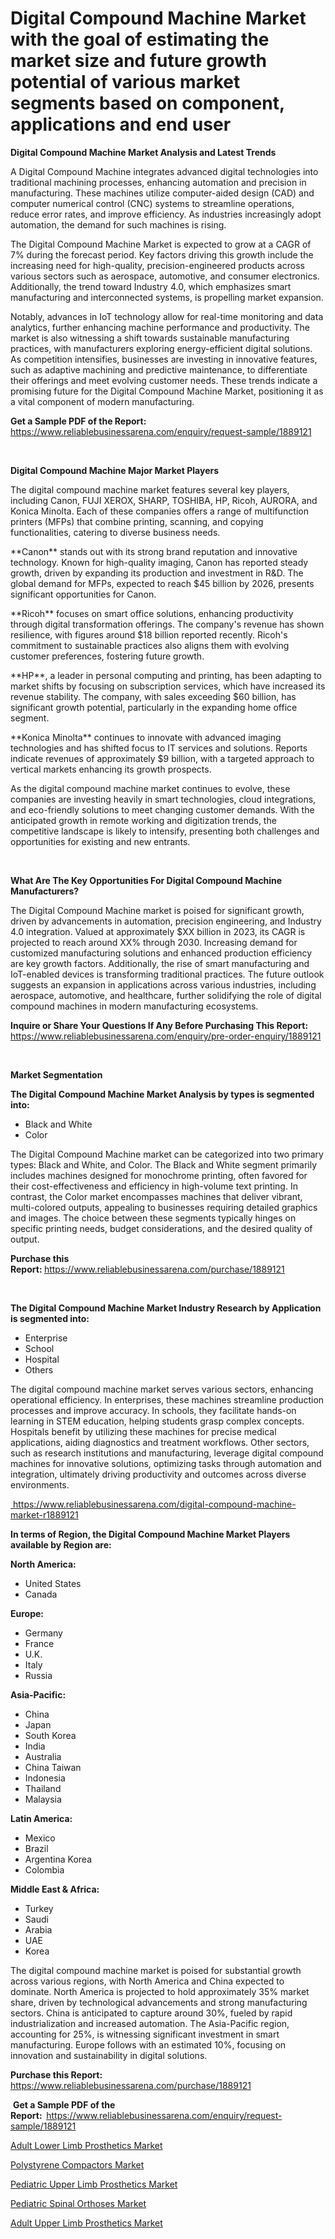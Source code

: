 <p><h1>Digital Compound Machine Market with the goal of estimating the market size and future growth potential of various market segments based on component, applications and end user</h1></p><p><strong>Digital Compound Machine Market Analysis and Latest Trends</strong></p>
<p><p>A Digital Compound Machine integrates advanced digital technologies into traditional machining processes, enhancing automation and precision in manufacturing. These machines utilize computer-aided design (CAD) and computer numerical control (CNC) systems to streamline operations, reduce error rates, and improve efficiency. As industries increasingly adopt automation, the demand for such machines is rising.</p><p>The Digital Compound Machine Market is expected to grow at a CAGR of 7% during the forecast period. Key factors driving this growth include the increasing need for high-quality, precision-engineered products across various sectors such as aerospace, automotive, and consumer electronics. Additionally, the trend toward Industry 4.0, which emphasizes smart manufacturing and interconnected systems, is propelling market expansion.</p><p>Notably, advances in IoT technology allow for real-time monitoring and data analytics, further enhancing machine performance and productivity. The market is also witnessing a shift towards sustainable manufacturing practices, with manufacturers exploring energy-efficient digital solutions. As competition intensifies, businesses are investing in innovative features, such as adaptive machining and predictive maintenance, to differentiate their offerings and meet evolving customer needs. These trends indicate a promising future for the Digital Compound Machine Market, positioning it as a vital component of modern manufacturing.</p></p>
<p><strong>Get a Sample PDF of the Report:&nbsp;</strong> <a href="https://www.reliablebusinessarena.com/enquiry/request-sample/1889121?utm_campaign=1596&utm_medium=2&utm_source=Github&utm_content=ia&utm_term=24102024&utm_id=digital-compound-machine">https://www.reliablebusinessarena.com/enquiry/request-sample/1889121</a></p>
<p>&nbsp;</p>
<p><strong>Digital Compound Machine Major Market Players</strong></p>
<p><p>The digital compound machine market features several key players, including Canon, FUJI XEROX, SHARP, TOSHIBA, HP, Ricoh, AURORA, and Konica Minolta. Each of these companies offers a range of multifunction printers (MFPs) that combine printing, scanning, and copying functionalities, catering to diverse business needs.</p><p>**Canon** stands out with its strong brand reputation and innovative technology. Known for high-quality imaging, Canon has reported steady growth, driven by expanding its production and investment in R&D. The global demand for MFPs, expected to reach $45 billion by 2026, presents significant opportunities for Canon.</p><p>**Ricoh** focuses on smart office solutions, enhancing productivity through digital transformation offerings. The company's revenue has shown resilience, with figures around $18 billion reported recently. Ricoh's commitment to sustainable practices also aligns them with evolving customer preferences, fostering future growth.</p><p>**HP**, a leader in personal computing and printing, has been adapting to market shifts by focusing on subscription services, which have increased its revenue stability. The company, with sales exceeding $60 billion, has significant growth potential, particularly in the expanding home office segment.</p><p>**Konica Minolta** continues to innovate with advanced imaging technologies and has shifted focus to IT services and solutions. Reports indicate revenues of approximately $9 billion, with a targeted approach to vertical markets enhancing its growth prospects. </p><p>As the digital compound machine market continues to evolve, these companies are investing heavily in smart technologies, cloud integrations, and eco-friendly solutions to meet changing customer demands. With the anticipated growth in remote working and digitization trends, the competitive landscape is likely to intensify, presenting both challenges and opportunities for existing and new entrants.</p></p>
<p>&nbsp;</p>
<p><strong>What Are The Key Opportunities For Digital Compound Machine Manufacturers?</strong></p>
<p><p>The Digital Compound Machine market is poised for significant growth, driven by advancements in automation, precision engineering, and Industry 4.0 integration. Valued at approximately $XX billion in 2023, its CAGR is projected to reach around XX% through 2030. Increasing demand for customized manufacturing solutions and enhanced production efficiency are key growth factors. Additionally, the rise of smart manufacturing and IoT-enabled devices is transforming traditional practices. The future outlook suggests an expansion in applications across various industries, including aerospace, automotive, and healthcare, further solidifying the role of digital compound machines in modern manufacturing ecosystems.</p></p>
<p><strong>Inquire or Share Your Questions If Any Before Purchasing This Report:</strong> <a href="https://www.reliablebusinessarena.com/enquiry/pre-order-enquiry/1889121?utm_campaign=1596&utm_medium=2&utm_source=Github&utm_content=ia&utm_term=24102024&utm_id=digital-compound-machine">https://www.reliablebusinessarena.com/enquiry/pre-order-enquiry/1889121</a></p>
<p>&nbsp;</p>
<p><strong>Market Segmentation</strong></p>
<p><strong>The Digital Compound Machine Market Analysis by types is segmented into:</strong></p>
<p><ul><li>Black and White</li><li>Color</li></ul></p>
<p><p>The Digital Compound Machine market can be categorized into two primary types: Black and White, and Color. The Black and White segment primarily includes machines designed for monochrome printing, often favored for their cost-effectiveness and efficiency in high-volume text printing. In contrast, the Color market encompasses machines that deliver vibrant, multi-colored outputs, appealing to businesses requiring detailed graphics and images. The choice between these segments typically hinges on specific printing needs, budget considerations, and the desired quality of output.</p></p>
<p><strong>Purchase this Report:&nbsp;</strong><a href="https://www.reliablebusinessarena.com/purchase/1889121?utm_campaign=1596&utm_medium=2&utm_source=Github&utm_content=ia&utm_term=24102024&utm_id=digital-compound-machine">https://www.reliablebusinessarena.com/purchase/1889121</a></p>
<p>&nbsp;</p>
<p><strong>The Digital Compound Machine Market Industry Research by Application is segmented into:</strong></p>
<p><ul><li>Enterprise</li><li>School</li><li>Hospital</li><li>Others</li></ul></p>
<p><p>The digital compound machine market serves various sectors, enhancing operational efficiency. In enterprises, these machines streamline production processes and improve accuracy. In schools, they facilitate hands-on learning in STEM education, helping students grasp complex concepts. Hospitals benefit by utilizing these machines for precise medical applications, aiding diagnostics and treatment workflows. Other sectors, such as research institutions and manufacturing, leverage digital compound machines for innovative solutions, optimizing tasks through automation and integration, ultimately driving productivity and outcomes across diverse environments.</p></p>
<p><a href="https://www.reliablebusinessarena.com/digital-compound-machine-market-r1889121?utm_campaign=1596&utm_medium=2&utm_source=Github&utm_content=ia&utm_term=24102024&utm_id=digital-compound-machine">&nbsp;https://www.reliablebusinessarena.com/digital-compound-machine-market-r1889121</a></p>
<p><strong>In terms of Region, the Digital Compound Machine Market Players available by Region are:</strong></p>
<p>
    <p> <strong> North America: </strong>
        <ul>
            <li>United States</li>
            <li>Canada</li>
        </ul>
        </p> 
    <p> <strong> Europe: </strong>
        <ul>
            <li>Germany</li>
            <li>France</li>
            <li>U.K.</li>
            <li>Italy</li>
            <li>Russia</li>
        </ul>
        </p> 
    <p> <strong> Asia-Pacific: </strong>
        <ul>
            <li>China</li>
            <li>Japan</li>
            <li>South Korea</li>
            <li>India</li>
            <li>Australia</li>
            <li>China Taiwan</li>
            <li>Indonesia</li>
            <li>Thailand</li>
            <li>Malaysia</li>
        </ul>
        </p> 
    <p> <strong> Latin America: </strong>
        <ul>
            <li>Mexico</li>
            <li>Brazil</li>
            <li>Argentina Korea</li>
            <li>Colombia</li>
        </ul>
        </p> 
    <p> <strong> Middle East & Africa: </strong>
        <ul>
            <li>Turkey</li>
            <li>Saudi</li>
            <li>Arabia</li>
            <li>UAE</li>
            <li>Korea</li>
        </ul>
    </p>
    </p>
<p><p>The digital compound machine market is poised for substantial growth across various regions, with North America and China expected to dominate. North America is projected to hold approximately 35% market share, driven by technological advancements and strong manufacturing sectors. China is anticipated to capture around 30%, fueled by rapid industrialization and increased automation. The Asia-Pacific region, accounting for 25%, is witnessing significant investment in smart manufacturing. Europe follows with an estimated 10%, focusing on innovation and sustainability in digital solutions.</p></p>
<p><strong>Purchase this Report: </strong><a href="https://www.reliablebusinessarena.com/purchase/1889121?utm_campaign=1596&utm_medium=2&utm_source=Github&utm_content=ia&utm_term=24102024&utm_id=digital-compound-machine">https://www.reliablebusinessarena.com/purchase/1889121</a></p>
<p>&nbsp;<strong>Get a Sample PDF of the Report:&nbsp;&nbsp;</strong><a href="https://www.reliablebusinessarena.com/enquiry/request-sample/1889121?utm_campaign=1596&utm_medium=2&utm_source=Github&utm_content=ia&utm_term=24102024&utm_id=digital-compound-machine">https://www.reliablebusinessarena.com/enquiry/request-sample/1889121</a></p>
<p><strong></strong></p>
<p><p><a href="https://www.linkedin.com/pulse/adult-lower-limb-prosthetics-market-global-insights-regional-mjl5f?utm_campaign=1596&utm_medium=2&utm_source=Github&utm_content=ia&utm_term=24102024&utm_id=digital-compound-machine">Adult Lower Limb Prosthetics Market</a></p><p><a href="https://issuu.com/reportprime-2/docs/polystyrene-compactors-market-size-_b80a0af911326c?utm_campaign=1596&utm_medium=2&utm_source=Github&utm_content=ia&utm_term=24102024&utm_id=digital-compound-machine">Polystyrene Compactors Market</a></p><p><a href="https://www.linkedin.com/pulse/pediatric-upper-limb-prosthetics-market-global-regional-analysis-djqof?utm_campaign=1596&utm_medium=2&utm_source=Github&utm_content=ia&utm_term=24102024&utm_id=digital-compound-machine">Pediatric Upper Limb Prosthetics Market</a></p><p><a href="https://www.linkedin.com/pulse/exploring-pediatric-spinal-orthoses-market-strategic-insights-growth-tpo4f?utm_campaign=1596&utm_medium=2&utm_source=Github&utm_content=ia&utm_term=24102024&utm_id=digital-compound-machine">Pediatric Spinal Orthoses Market</a></p><p><a href="https://www.linkedin.com/pulse/global-adult-upper-limb-prosthetics-market-forecast-2024-2031-ecdtf?utm_campaign=1596&utm_medium=2&utm_source=Github&utm_content=ia&utm_term=24102024&utm_id=digital-compound-machine">Adult Upper Limb Prosthetics Market</a></p></p>